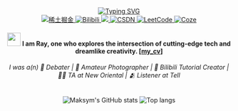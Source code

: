 <!---
DURUII/DURUII is a ✨ special ✨ repository because its `README.md` (this file) appears on your GitHub profile.
You can click the Preview link to take a look at your changes.

https://shields.io/docs/logos
--->

<div align="center">
    <a href="https://git.io/typing-svg"><img src="https://readme-typing-svg.demolab.com?font=LXGW+WenKai+TC&pause=1000&center=true&vCenter=true&width=435&lines=Welcome+to+my+GitHub+profile+page!;%E6%AC%A2%E8%BF%8E%E6%9D%A5%E5%88%B0%E6%88%91%E7%9A%84+GitHub+%E4%B8%BB%E9%A1%B5%EF%BC%81%E9%9A%8F%E4%BE%BF%E7%9E%A7%E7%9E%A7%EF%BC%81" alt="Typing SVG" /></a>
</div>



<div align="center">
    <a href="https://juejin.cn/user/1391327537798315">
    <img src="https://img.shields.io/badge/juejin-007FFF?style=for-the-badge&logo=juejin&logoColor=white" alt="稀土掘金">
    </a>
    <a href="https://space.bilibili.com/23442583">
        <img src="https://img.shields.io/badge/Bilibili-00A1D6?style=for-the-badge&logo=bilibili&logoColor=white" alt="Bilibili">
    </a>
    <a href="mailto:wust.durui@gmail.com?body=Messages may be filtered accidentally. Consider re-sending if no reply within 48h.">
        <img src="https://img.shields.io/badge/gmail-%23DD0031.svg?&style=for-the-badge&logo=gmail&logoColor=white"/>
    </a>
    <a href="https://blog.csdn.net/Raymond_Duu">
        <img src="https://img.shields.io/badge/CSDN-FF4C00?style=for-the-badge&logo=c&logoColor=white" alt="CSDN">
    </a>
    <a href="https://leetcode.cn/u/an-ru-shan/">
    <img src="https://img.shields.io/badge/LeetCode-%23000000?style=for-the-badge&logo=leetcode&logoColor=yellow" alt="LeetCode">
    </a>
    <a href="https://www.coze.cn/user/2077423985234304?sub_tab=plugins">
        <img src="https://img.shields.io/badge/Coze-4d53e8?style=for-the-badge&logo=https://lf-coze-web-cdn.coze.cn/obj/coze-web-cn/obric/coze/favicon.1970.png" alt="Coze">
    </a>
    
</div>

#### <div align="center"><img src="https://raw.githubusercontent.com/iampavangandhi/iampavangandhi/master/gifs/Hi.gif" width="30"> I am Ray, one who explores the intersection of cutting-edge tech and dreamlike creativity. [[my_cv](https://github.com/DURUII/DURUII/blob/main/cv.pdf)]</div>

###### <div align="center">I was a(n) 🎤 Debater | 📸 Amateur Photographer | 🎥 Bilibili Tutorial Creator | 🧑‍🏫 TA at New Oriental | 🫂 Listener at Tell</div>

<div align="center">
<img alt="Maksym's GitHub stats" src="https://github-readme-stats.vercel.app/api?username=DURUII&show_icons=true&theme=vue&count_private=true&line_height=24.999"/>
<img alt="Top langs" src="https://github-readme-stats.vercel.app/api/top-langs/?username=DURUII&layout=compact&&langs_count=8&theme=vue&hide=jupyter%20notebook,tex,css"/>
</div>

<!--- ![GithubStats](https://github-readme-stats.vercel.app/api?username=DURUII&show_icons=true&theme=vue&count_private=true&hide=contribs,prs) --->
